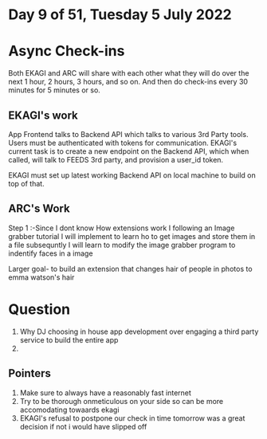 #   Day 9 of 51, Tuesday 5 July 2022


# Async Check-ins

Both EKAGI and ARC will share with each other what they will do over the next 1 hour, 2 hours, 3 hours, and so on.
And then do check-ins every 30 minutes for 5 minutes or so.

## EKAGI's work

App Frontend talks to Backend API which talks to various 3rd Party tools. Users must be authenticated with tokens for communication. EKAGI's current task is to create a new endpoint on the Backend API, which when called, will talk to FEEDS 3rd party, and provision a user_id token.

EKAGI must set up latest working Backend API on local machine to build on top of that.

## ARC's Work
Step 1 :-Since I dont know How extensions work I following an Image grabber tutorial I will implement to learn ho to get images and store them in a file subsequntly I will learn to modify the image grabber program to indentify faces in a image


Larger goal- to build an extension that changes hair of people in photos to emma watson's hair

# Question

1. Why DJ choosing in house app development over engaging a third party service to build the entire app
1. 

## Pointers
1. Make sure to always have a reasonably fast internet
1. Try to be thorough onmeticulous on your side so can be more accomodating towaards ekagi
1. EKAGI's refusal to postpone our check in time tomorrow was a great decision if not i would have slipped off 